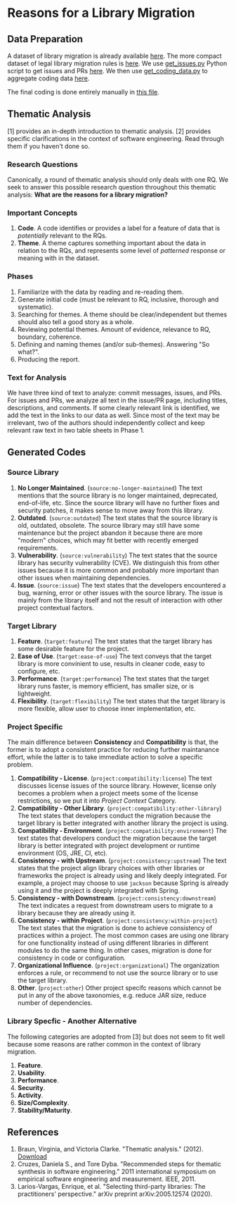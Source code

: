 # Reasons for a Library Migration

## Data Preparation

A dataset of library migration is already available [here](data/migrations.xlsx).
The more compact dataset of legal library migration rules is [here](data/rules.xlsx).
We use [get_issues.py](get_prs_by_commits.py) Python script to get issues and PRs [here](data/prs.xlsx).
We then use [get_coding_data.py](get_coding_data.py) to aggregate coding data [here](data/coding_commits_prs.xlsx).

The final coding is done entirely manually in [this file](data/coding.xlsx).

## Thematic Analysis

[1] provides an in-depth introduction to thematic analysis. 
[2] provides specific clarifications in the context of software engineering. 
Read through them if you haven't done so.

### Research Questions

Canonically, a round of thematic analysis should only deals with one RQ.
We seek to answer this possible research question throughout this thematic analysis:
**What are the reasons for a library migration?**

### Important Concepts

1. **Code**. A code identifies or provides a label for a feature of data that is *potentially* relevant to the RQs.
2. **Theme**. A theme captures something important about the data in relation to the RQs, 
and represents some level of *patterned* response or meaning with in the dataset.

### Phases

1. Familiarize with the data by reading and re-reading them.
2. Generate initial code (must be relevant to RQ, inclusive, thorough and systematic).
3. Searching for themes. A theme should be clear/independent but themes should also tell a good story as a whole.
4. Reviewing potential themes. Amount of evidence, relevance to RQ, boundary, coherence.
5. Defining and naming themes (and/or sub-themes). Answering "So what?".
6. Producing the report.

### Text for Analysis

We have three kind of text to analyze: commit messages, issues, and PRs.
For issues and PRs, we analyze all text in the issue/PR page, including titles, descriptions, and comments.
If some clearly relevant link is identified, we add the text in the links to our data as well. 
Since most of the text may be irrelevant, two of the authors should independently collect and keep relevant raw text in two table sheets in Phase 1.

## Generated Codes

### Source Library

1. **No Longer Maintained**. (`source:no-longer-maintained`) The text mentions that the source library is no longer maintained, deprecated, end-of-life, etc. Since the source library will have no further fixes and security patches, it makes sense to move away from this library.
2. **Outdated**. (`source:outdated`) The text states that the source library is old, outdated, obsolete. The source library may still have some maintenance but the project abandon it because there are more "modern" choices, which may fit better with recently emerged requirements.
3. **Vulnerability**. (`source:vulnerability`) The text states that the source library has security vulnerability (CVE). We distinguish this from other issues because it is more common and probably more important than other issues when maintaining dependencies.
4. **Issue**. (`source:issue`) The text states that the developers encountered a bug, warning, error or other issues with the source library. The issue is mainly from the library itself and not the result of interaction with other project contextual factors.

### Target Library

1. **Feature**. (`target:feature`) The text states that the target library has some desirable feature for the project.
2. **Ease of Use**. (`target:ease-of-use`) The text conveys that the target library is more convinient to use, results in cleaner code, easy to configure, etc.
3. **Performance**. (`target:performance`) The text states that the target library runs faster, is memory efficient, has smaller size, or is lightweight.
4. **Flexibility**. (`target:flexibility`) The text states that the target library is more flexible, allow user to choose inner implementation, etc.

### Project Specific

The main difference between **Consistency** and **Compatibility** is that, the former is to adopt a consistent practice for reducing further maintanance effort, while the latter is to take immediate action to solve a specific problem.

1. **Compatibility - License**. (`project:compatibility:license`) The text discusses license issues of the source library. However, license only becomes a problem when a project meets some of the license restrictions, so we put it into *Project Context* Category.
2. **Compatibility - Other Library**. (`project:compatibility:other-library`)  The text states that developers conduct the migration because the target library is better integrated with another library the project is using.
3. **Compatibility - Environment**. (`project:compatibility:environment`) The text states that developers conduct the migration because the target library is better integrated with project development or runtime environment (OS, JRE, CI, etc).
4. **Consistency - with Upstream**. (`project:consistency:upstream`) The text states that the project align library choices with other libraries or frameworks the project is already using and likely deeply integrated. For example, a project may choose to use `jackson` because Spring is already using it and the project is deeply integrated with Spring.
5. **Consistency - with Downstream**. (`project:consistency:downstream`) The text indicates a request from downstream users to migrate to a library because they are already using it.
6. **Consistency - within Project**. (`project:consistency:within-project`) The text states that the migration is done to achieve consistency of practices within a project. The most common cases are using one library for one functionality instead of using different libraries in different modules to do the same thing. In other cases, migration is done for consistency in code or configuration.
7. **Organizational Influence**. (`project:organizational`) The organization enforces a rule, or recommend to not use the source library or to use the target library.
8. **Other**. (`project:other`) Other project specifc reasons which cannot be put in any of the above taxonomies, e.g. reduce JAR size, reduce number of dependencies.

### Library Specfic - Another Alternative

The following categories are adopted from [3] but does not seem to fit well because some reasons are rather common in the context of library migration.

1. **Feature**.
2. **Usability**.
3. **Performance**.
4. **Security**.
5. **Activity**.
6. **Size/Complexity**.
7. **Stability/Maturity**.

## References

1. Braun, Virginia, and Victoria Clarke. "Thematic analysis." (2012). 
   [Download](https://www.researchgate.net/profile/David_Morgan19/post/how_to_do_qualitative_analysis_of_25_one_to_one_interviews/attachment/5b045e3f4cde260d15e0492e/AS%3A629151971151872%401527012927043/download/Braun+12+Psych+Handbook.pdf)
2. Cruzes, Daniela S., and Tore Dyba. "Recommended steps for thematic synthesis in software engineering." 
   2011 international symposium on empirical software engineering and measurement. IEEE, 2011.
3. Larios-Vargas, Enrique, et al. "Selecting third-party libraries: The practitioners' perspective." arXiv preprint arXiv:2005.12574 (2020).
